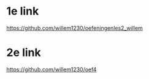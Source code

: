 # 1e link
https://github.com/willem1230/oefeningenles2_willem

# 2e link
https://github.com/willem1230/oef4
